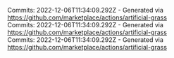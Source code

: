 Commits: 2022-12-06T11:34:09.292Z - Generated via https://github.com/marketplace/actions/artificial-grass
<br>
Commits: 2022-12-06T11:34:09.292Z - Generated via https://github.com/marketplace/actions/artificial-grass
<br>
Commits: 2022-12-06T11:34:09.292Z - Generated via https://github.com/marketplace/actions/artificial-grass
<br>
